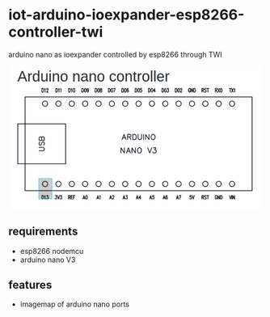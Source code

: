 # iot-arduino-ioexpander-esp8266-controller-twi

arduino nano as ioexpander controlled by esp8266 through TWI

![img](doc/home.png)

## requirements

- esp8266 nodemcu
- arduino nano V3

## features

- imagemap of arduino nano ports
